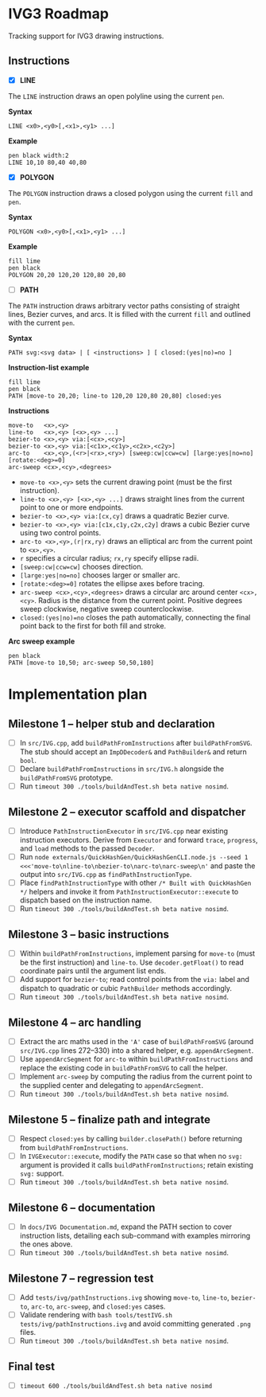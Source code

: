 # IVG3 Roadmap

Tracking support for IVG3 drawing instructions.

## Instructions

- [x] **LINE**

The `LINE` instruction draws an open polyline using the current `pen`.

**Syntax**

```
LINE <x0>,<y0>[,<x1>,<y1> ...]
```

**Example**

```
pen black width:2
LINE 10,10 80,40 40,80
```

- [x] **POLYGON**

The `POLYGON` instruction draws a closed polygon using the current `fill` and `pen`.

**Syntax**

```
POLYGON <x0>,<y0>[,<x1>,<y1> ...]
```

**Example**

```
fill lime
pen black
POLYGON 20,20 120,20 120,80 20,80
```

- [ ] **PATH**

The `PATH` instruction draws arbitrary vector paths consisting of straight lines, Bezier curves, and arcs. It is filled with the current `fill` and outlined with the current `pen`.

**Syntax**

```
PATH svg:<svg data> | [ <instructions> ] [ closed:(yes|no)=no ]
```

**Instruction-list example**

```
fill lime
pen black
PATH [move-to 20,20; line-to 120,20 120,80 20,80] closed:yes
```

**Instructions**

```
move-to	  <x>,<y>
line-to	  <x>,<y> [<x>,<y> ...]
bezier-to <x>,<y> via:[<cx>,<cy>]
bezier-to <x>,<y> via:[<c1x>,<c1y>,<c2x>,<c2y>]
arc-to	  <x>,<y>,(<r>|<rx>,<ry>) [sweep:cw|ccw=cw] [large:yes|no=no] [rotate:<deg>=0]
arc-sweep <cx>,<cy>,<degrees>
```

- `move-to <x>,<y>` sets the current drawing point (must be the first instruction).
- `line-to <x>,<y> [<x>,<y> ...]` draws straight lines from the current point to one or more endpoints.
- `bezier-to <x>,<y> via:[cx,cy]` draws a quadratic Bezier curve.
- `bezier-to <x>,<y> via:[c1x,c1y,c2x,c2y]` draws a cubic Bezier curve using two control points.
- `arc-to <x>,<y>,(r|rx,ry)` draws an elliptical arc from the current point to `<x>,<y>`.
- `r` specifies a circular radius; `rx,ry` specify ellipse radii.
- `[sweep:cw|ccw=cw]` chooses direction.
- `[large:yes|no=no]` chooses larger or smaller arc.
- `[rotate:<deg>=0]` rotates the ellipse axes before tracing.
- `arc-sweep <cx>,<cy>,<degrees>` draws a circular arc around center `<cx>,<cy>`. Radius is the distance from the current point. Positive degrees sweep clockwise, negative sweep counterclockwise.
- `closed:(yes|no)=no` closes the path automatically, connecting the final point back to the first for both fill and stroke.

**Arc sweep example**

```
pen black
PATH [move-to 10,50; arc-sweep 50,50,180]
```



# Implementation plan

## Milestone 1 – helper stub and declaration
- [ ] In `src/IVG.cpp`, add `buildPathFromInstructions` after `buildPathFromSVG`. The stub should accept an `ImpDDecoder&` and `PathBuilder&` and return `bool`.
- [ ] Declare `buildPathFromInstructions` in `src/IVG.h` alongside the `buildPathFromSVG` prototype.
- [ ] Run `timeout 300 ./tools/buildAndTest.sh beta native nosimd`.
## Milestone 2 – executor scaffold and dispatcher
- [ ] Introduce `PathInstructionExecutor` in `src/IVG.cpp` near existing instruction executors. Derive from `Executor` and forward `trace`, `progress`, and `load` methods to the passed `Decoder`.
- [ ] Run `node externals/QuickHashGen/QuickHashGenCLI.node.js --seed 1 <<<'move-to\nline-to\nbezier-to\narc-to\narc-sweep\n'` and paste the output into `src/IVG.cpp` as `findPathInstructionType`.
- [ ] Place `findPathInstructionType` with other `/* Built with QuickHashGen */` helpers and invoke it from `PathInstructionExecutor::execute` to dispatch based on the instruction name.
- [ ] Run `timeout 300 ./tools/buildAndTest.sh beta native nosimd`.
## Milestone 3 – basic instructions
- [ ] Within `buildPathFromInstructions`, implement parsing for `move-to` (must be the first instruction) and `line-to`. Use `decoder.getFloat()` to read coordinate pairs until the argument list ends.
- [ ] Add support for `bezier-to`; read control points from the `via:` label and dispatch to quadratic or cubic `PathBuilder` methods accordingly.
- [ ] Run `timeout 300 ./tools/buildAndTest.sh beta native nosimd`.
## Milestone 4 – arc handling
- [ ] Extract the arc maths used in the `'A'` case of `buildPathFromSVG` (around `src/IVG.cpp` lines 272–330) into a shared helper, e.g. `appendArcSegment`.
- [ ] Use `appendArcSegment` for `arc-to` within `buildPathFromInstructions` and replace the existing code in `buildPathFromSVG` to call the helper.
- [ ] Implement `arc-sweep` by computing the radius from the current point to the supplied center and delegating to `appendArcSegment`.
- [ ] Run `timeout 300 ./tools/buildAndTest.sh beta native nosimd`.
## Milestone 5 – finalize path and integrate
- [ ] Respect `closed:yes` by calling `builder.closePath()` before returning from `buildPathFromInstructions`.
- [ ] In `IVGExecutor::execute`, modify the `PATH` case so that when no `svg:` argument is provided it calls `buildPathFromInstructions`; retain existing `svg:` support.
- [ ] Run `timeout 300 ./tools/buildAndTest.sh beta native nosimd`.
## Milestone 6 – documentation
- [ ] In `docs/IVG Documentation.md`, expand the PATH section to cover instruction lists, detailing each sub-command with examples mirroring the ones above.
- [ ] Run `timeout 300 ./tools/buildAndTest.sh beta native nosimd`.
## Milestone 7 – regression test
- [ ] Add `tests/ivg/pathInstructions.ivg` showing `move-to`, `line-to`, `bezier-to`, `arc-to`, `arc-sweep`, and `closed:yes` cases.
- [ ] Validate rendering with `bash tools/testIVG.sh tests/ivg/pathInstructions.ivg` and avoid committing generated `.png` files.
- [ ] Run `timeout 300 ./tools/buildAndTest.sh beta native nosimd`.
## Final test
- [ ] `timeout 600 ./tools/buildAndTest.sh beta native nosimd`
